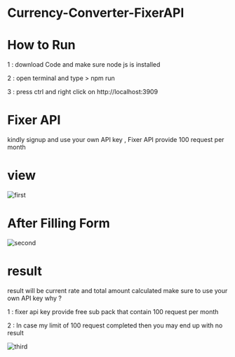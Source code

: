 # Currency-Converter-FixerAPI
 
 # How to Run
 
 1 : download Code and make sure node js is installed
 
 2 : open terminal and type > npm run
 
 3 : press ctrl and right click on http://localhost:3909
 
 
# Fixer API 
kindly signup and use your own API key , Fixer API provide 100 request per month

# view
![first](https://user-images.githubusercontent.com/90745903/184504854-05516e27-d202-4364-9f84-864f923cf195.png)

# After Filling Form
![second](https://user-images.githubusercontent.com/90745903/184504863-c8fe666f-cde6-42aa-8cbd-87e97c5cb548.png)

# result 
result will be current rate and total amount calculated make sure to use your own API key why ?

 1 : fixer api key provide free sub pack that contain 100 request per month 
 
2 : In case my limit of 100 request completed then you may end up with no result 


 ![third](https://user-images.githubusercontent.com/90745903/184504959-3109a0ea-e2bb-4365-af16-a50642839db2.png)
